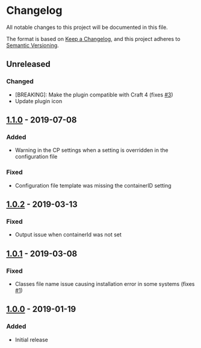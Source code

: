 # Changelog
All notable changes to this project will be documented in this file.

The format is based on [Keep a Changelog](https://keepachangelog.com/en/1.0.0/),
and this project adheres to [Semantic Versioning](https://semver.org/spec/v2.0.0.html).


## Unreleased
### Changed
- [BREAKING]: Make the plugin compatible with Craft 4 (fixes [#3][])
- Update plugin icon


## [1.1.0] - 2019-07-08
### Added
- Warning in the CP settings when a setting is overridden in the configuration  file
### Fixed
- Configuration file template was missing the containerID setting


## [1.0.2] - 2019-03-13
### Fixed
- Output issue when containerId was not set


## [1.0.1] - 2019-03-08
### Fixed
- Classes file name issue causing installation error in some systems (fixes [#1])


## [1.0.0] - 2019-01-19
### Added
- Initial release

[#1]: https://github.com/la-haute-societe/craft-google-tag-manager/issues/1
[#3]: https://github.com/la-haute-societe/craft-google-tag-manager/issues/3
[1.0.0]: https://github.com/la-haute-societe/craft-google-tag-manager/releases/tag/1.0.0
[1.0.1]: https://github.com/la-haute-societe/craft-google-tag-manager/compare/1.0.0...1.0.1
[1.0.2]: https://github.com/la-haute-societe/craft-google-tag-manager/compare/1.0.1...1.0.2
[1.1.0]: https://github.com/la-haute-societe/craft-google-tag-manager/compare/1.0.2...1.1.0

